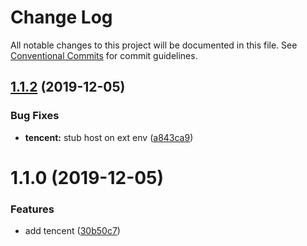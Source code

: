 # Change Log

All notable changes to this project will be documented in this file.
See [Conventional Commits](https://conventionalcommits.org) for commit guidelines.

## [1.1.2](https://github.com/OpenTranslate/OpenTranslate/compare/v1.1.1...v1.1.2) (2019-12-05)


### Bug Fixes

* **tencent:** stub host on ext env ([a843ca9](https://github.com/OpenTranslate/OpenTranslate/commit/a843ca9))





# 1.1.0 (2019-12-05)


### Features

* add tencent ([30b50c7](https://github.com/OpenTranslate/OpenTranslate/commit/30b50c7))
